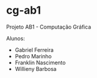 # cg-ab1
Projeto AB1 - Computação Gráfica

Alunos:
* Gabriel Ferreira
* Pedro Marinho
* Franklin Nascimento
* Willieny Barbosa
